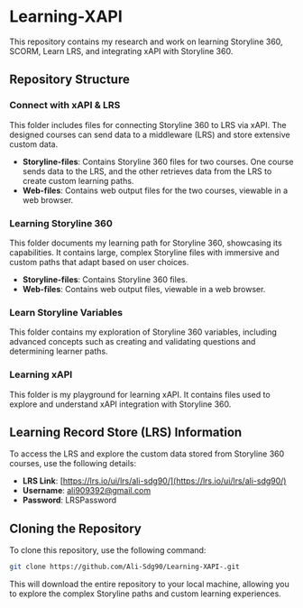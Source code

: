 # Learning-XAPI

This repository contains my research and work on learning Storyline 360, SCORM, Learn LRS, and integrating xAPI with Storyline 360.

## Repository Structure

### Connect with xAPI & LRS
This folder includes files for connecting Storyline 360 to LRS via xAPI. The designed courses can send data to a middleware (LRS) and store extensive custom data.

- **Storyline-files**: Contains Storyline 360 files for two courses. One course sends data to the LRS, and the other retrieves data from the LRS to create custom learning paths.
- **Web-files**: Contains web output files for the two courses, viewable in a web browser.

### Learning Storyline 360
This folder documents my learning path for Storyline 360, showcasing its capabilities. It contains large, complex Storyline files with immersive and custom paths that adapt based on user choices.

- **Storyline-files**: Contains Storyline 360 files.
- **Web-files**: Contains web output files, viewable in a web browser.

### Learn Storyline Variables
This folder contains my exploration of Storyline 360 variables, including advanced concepts such as creating and validating questions and determining learner paths.

### Learning xAPI
This folder is my playground for learning xAPI. It contains files used to explore and understand xAPI integration with Storyline 360.

## Learning Record Store (LRS) Information

To access the LRS and explore the custom data stored from Storyline 360 courses, use the following details:

- **LRS Link**: [https://lrs.io/ui/lrs/ali-sdg90/](https://lrs.io/ui/lrs/ali-sdg90/)
- **Username**: ali909392@gmail.com
- **Password**: LRSPassword

## Cloning the Repository
To clone this repository, use the following command:

```sh
git clone https://github.com/Ali-Sdg90/Learning-XAPI-.git
```

This will download the entire repository to your local machine, allowing you to explore the complex Storyline paths and custom learning experiences.
